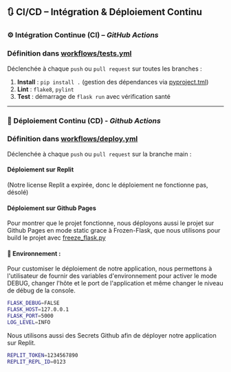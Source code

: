
## 🔃 CI/CD – Intégration & Déploiement Continu

### ⚙️ Intégration Continue (CI) – *GitHub Actions*

### Définition dans [workflows/tests.yml](.github/workflows/tests.yml)

Déclenchée à chaque `push` ou `pull request` sur toutes les branches :
1. **Install** : `pip install .` (gestion des dépendances via [pyproject.tml](pyproject.toml))
2. **Lint** : `flake8`, `pylint`
3. **Test** : démarrage de `flask run` avec vérification santé

---

### 🚀 Déploiement Continu (CD) - *Github Actions*

### Définition dans [workflows/deploy.yml](.github/workflows/deploy.yml)

Déclenchée à chaque `push` ou `pull request` sur la branche main :

#### Déploiement sur Replit

(Notre license Replit a expirée, donc le déploiement ne fonctionne pas, désolé)

#### Déploiement sur Github Pages

Pour montrer que le projet fonctionne, nous déployons aussi le projet sur Github Pages en mode static grace à Frozen-Flask, que nous utilisons pour build le projet avec [freeze_flask.py](freeze_flask.py)

#### 🧪 Environnement :

Pour customiser le déploiement de notre application, nous permettons à l'utilisateur de fournir des variables d'environnement pour activer le mode DEBUG, changer l'hôte et le port de l'application et même changer le niveau de débug de la console.
```bash
FLASK_DEBUG=FALSE
FLASK_HOST=127.0.0.1
FLASK_PORT=5000
LOG_LEVEL=INFO
```

Nous utilisons aussi des Secrets Github afin de déployer notre application sur Replit.
```bash
REPLIT_TOKEN=1234567890
REPLIT_REPL_ID=0123
```
